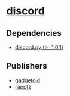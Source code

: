 # [discord](https://pypi.org/project/discord)

## Dependencies
- [discord.py (>=1.0.1)](packages/d/discord.py.md)



## Publishers
- [gadgetoid](https://pypi.org/user/gadgetoid)
- [rapptz](https://pypi.org/user/rapptz)


